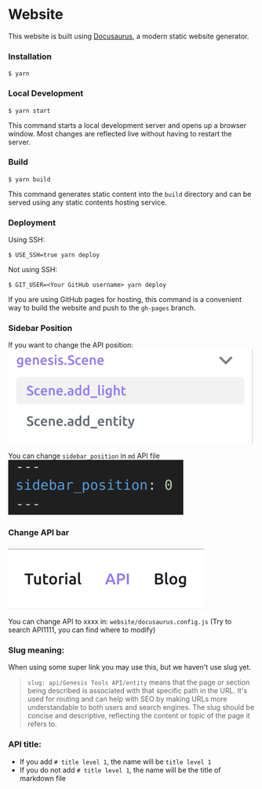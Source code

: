# Website

This website is built using [Docusaurus](https://docusaurus.io/), a modern static website generator.

### Installation

```
$ yarn
```

### Local Development

```
$ yarn start
```

This command starts a local development server and opens up a browser window. Most changes are reflected live without having to restart the server.

### Build

```
$ yarn build
```

This command generates static content into the `build` directory and can be served using any static contents hosting service.

### Deployment

Using SSH:

```
$ USE_SSH=true yarn deploy
```

Not using SSH:

```
$ GIT_USER=<Your GitHub username> yarn deploy
```

If you are using GitHub pages for hosting, this command is a convenient way to build the website and push to the `gh-pages` branch.


### Sidebar Position
If you want to change the API position:
![alt text](sidebar_position.png)

You can change `sidebar_position` in `md` API file  
![alt text](image.png)

### Change API bar

![alt text](image-1.png)

You can change API to xxxx in:
`website/docusaurus.config.js`
(Try to search API1111, you can find where to modify)

### Slug meaning:

When using some super link you may use this, but we haven't use slug yet.

> `slug: api/Genesis Tools API/entity` means that the page or section being described is associated with that specific path in the URL. It's used for routing and can help with SEO by making URLs more understandable to both users and search engines. The slug should be concise and descriptive, reflecting the content or topic of the page it refers to.

### API title:
+ If you add `# title level 1`, the name will be `title level 1`
+ If you do not add `# title level 1`, the name will be the title of markdown file 
